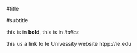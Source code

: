 #title

#subtitle

this is in **bold**, this is in *italics*

this us a link to Ie Univessity website htpp://ie.edu
